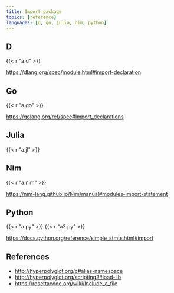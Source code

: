 ```yaml
---
title: Import package
topics: [reference]
languages: [d, go, julia, nim, python]
---
```


## D

{{< r "a.d" >}}

<https://dlang.org/spec/module.html#import-declaration>

## Go

{{< r "a.go" >}}

<https://golang.org/ref/spec#Import_declarations>

## Julia

{{< r "a.jl" >}}

## Nim

{{< r "a.nim" >}}

<https://nim-lang.github.io/Nim/manual#modules-import-statement>

## Python

{{< r "a.py" >}}
{{< r "a2.py" >}}

<https://docs.python.org/reference/simple_stmts.html#import>

## References

- <http://hyperpolyglot.org/c#alias-namespace>
- <http://hyperpolyglot.org/scripting2#load-lib>
- <https://rosettacode.org/wiki/Include_a_file>

